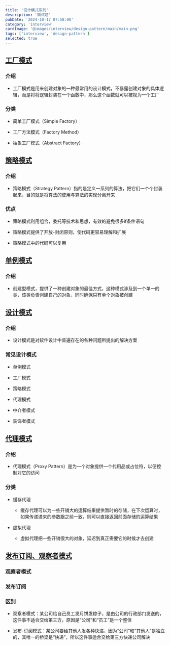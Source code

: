 ```yaml
---
title: '设计模式系列'
description: '面试题'
pubDate: '2024-10-17 07:58:00'
category: 'interview'
cardImage: '@images/interview/design-pattern/main/main.png'
tags: ['interview', 'design-pattern']
selected: true
---
```


## [工厂模式](https://celestial-virid.vercel.app/posts/interview/design-pattern/factory-pattern)

### 介绍

- 工厂模式是用来创建对象的一种最常用的设计模式，不暴露创建对象的具体逻辑，而是将将逻辑封装在一个函数中，那么这个函数就可以被视为一个工厂

### 分类

- 简单工厂模式（Simple Factory）

- 工厂方法模式（Factory Method）

- 抽象工厂模式（Abstract Factory）

## [策略模式](https://celestial-virid.vercel.app/posts/interview/design-pattern/strategy-pattern)

### 介绍

- 策略模式（Strategy Pattern）指的是定义一系列的算法，把它们一个个封装起来，目的就是将算法的使用与算法的实现分离开来

### 优点

- 策略模式利用组合，委托等技术和思想，有效的避免很多if条件语句

- 策略模式提供了开放-封闭原则，使代码更容易理解和扩展

- 策略模式中的代码可以复用

## [单例模式](https://celestial-virid.vercel.app/posts/interview/design-pattern/single-pattern)

### 介绍

- 创建型模式，提供了一种创建对象的最佳方式，这种模式涉及到一个单一的类，该类负责创建自己的对象，同时确保只有单个对象被创建

## [设计模式](https://celestial-virid.vercel.app/posts/interview/design-pattern/design-pattern)

### 介绍

- 设计模式是对软件设计中普遍存在的各种问题所提出的解决方案

### 常见设计模式

- 单例模式

- 工厂模式

- 策略模式

- 代理模式

- 中介者模式

- 装饰者模式

## [代理模式](https://celestial-virid.vercel.app/posts/interview/design-pattern/proxy-pattern)

### 介绍

- 代理模式（Proxy Pattern）是为一个对象提供一个代用品或占位符，以便控制对它的访问

### 分类

- 缓存代理

  - 缓存代理可以为一些开销大的运算结果提供暂时的存储，在下次运算时，如果传递进来的参数跟之前一致，则可以直接返回前面存储的运算结果

- 虚拟代理

  - 虚拟代理把一些开销很大的对象，延迟到真正需要它的时候才去创建

## [发布订阅、观察者模式](https://celestial-virid.vercel.app/posts/interview/design-pattern/observer-pattern)

### 观察者模式

### 发布订阅

### 区别

- 观察者模式：某公司给自己员工发月饼发粽子，是由公司的行政部门发送的，这件事不适合交给第三方，原因是“公司”和“员工”是一个整体

- 发布-订阅模式：某公司要给其他人发各种快递，因为“公司”和“其他人”是独立的，其唯一的桥梁是“快递”，所以这件事适合交给第三方快递公司解决
